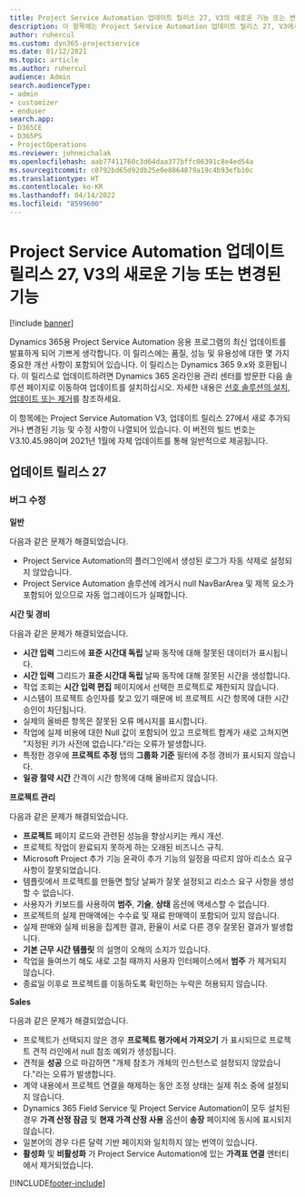 ```yaml
---
title: Project Service Automation 업데이트 릴리스 27, V3의 새로운 기능 또는 변경된 기능
description: 이 항목에는 Project Service Automation 업데이트 릴리스 27, V3에서 사용할 수 있는 기능 및 수정 사항이 나열되어 있습니다.
author: ruhercul
ms.custom: dyn365-projectservice
ms.date: 01/12/2021
ms.topic: article
ms.author: ruhercul
audience: Admin
search.audienceType:
- admin
- customizer
- enduser
search.app:
- D365CE
- D365PS
- ProjectOperations
ms.reviewer: johnmichalak
ms.openlocfilehash: aab77411760c3d64daa377bffc06391c8e4ed54a
ms.sourcegitcommit: c0792bd65d92db25e0e8864879a19c4b93efb10c
ms.translationtype: HT
ms.contentlocale: ko-KR
ms.lasthandoff: 04/14/2022
ms.locfileid: "8599600"
---
```

# <a name="whats-new-or-changed-in-project-service-automation-update-release-27-v3"></a>Project Service Automation 업데이트 릴리스 27, V3의 새로운 기능 또는 변경된 기능

[!include [banner](../includes/psa-now-project-operations.md)]

Dynamics 365용 Project Service Automation 응용 프로그램의 최신 업데이트를 발표하게 되어 기쁘게 생각합니다. 이 릴리스에는 품질, 성능 및 유용성에 대한 몇 가지 중요한 개선 사항이 포함되어 있습니다. 이 릴리스는 Dynamics 365 9.x와 호환됩니다. 이 릴리스로 업데이트하려면 Dynamics 365 온라인용 관리 센터를 방문한 다음 솔루션 페이지로 이동하여 업데이트를 설치하십시오. 자세한 내용은 [선호 솔루션의 설치, 업데이트 또는 제거](/power-platform/admin/install-remove-preferred-solution)를 참조하세요.

이 항목에는 Project Service Automation V3, 업데이트 릴리스 27에서 새로 추가되거나 변경된 기능 및 수정 사항이 나열되어 있습니다. 이 버전의 빌드 번호는 V3.10.45.98이며 2021년 1월에 자체 업데이트를 통해 일반적으로 제공됩니다.

## <a name="update-release-27"></a>업데이트 릴리스 27

### <a name="bug-fixes"></a>버그 수정

**일반**

다음과 같은 문제가 해결되었습니다.

- Project Service Automation의 플러그인에서 생성된 로그가 자동 삭제로 설정되지 않았습니다.
- Project Service Automation 솔루션에 레거시 null NavBarArea 및 제목 요소가 포함되어 있으므로 자동 업그레이드가 실패합니다.

**시간 및 경비**

다음과 같은 문제가 해결되었습니다.

- **시간 입력** 그리드에 **표준 시간대 독립** 날짜 동작에 대해 잘못된 데이터가 표시됩니다.
- **시간 입력** 그리드가 **표준 시간대 독립** 날짜 동작에 대해 잘못된 시간을 생성합니다.
- 작업 조회는 **시간 입력 편집** 페이지에서 선택한 프로젝트로 제한되지 않습니다.
- 시스템이 프로젝트 승인자를 찾고 있기 때문에 비 프로젝트 시간 항목에 대한 시간 승인이 차단됩니다.
- 실제의 올바른 항목은 잘못된 오류 메시지를 표시합니다.
- 작업에 실제 비용에 대한 Null 값이 포함되어 있고 프로젝트 합계가 새로 고쳐지면 "지정된 키가 사전에 없습니다."라는 오류가 발생합니다.
- 특정한 경우에 **프로젝트 추정** 탭의 **그룹화 기준** 필터에 추정 경비가 표시되지 않습니다.
- **일광 절약 시간** 간격이 시간 항목에 대해 올바르지 않습니다.

**프로젝트 관리**

다음과 같은 문제가 해결되었습니다.

- **프로젝트** 페이지 로드와 관련된 성능을 향상시키는 캐시 개선.
- 프로젝트 작업이 완료되지 못하게 하는 오래된 비즈니스 규칙.
- Microsoft Project 추가 기능 윤곽이 추가 기능의 일정을 따르지 않아 리소스 요구 사항이 잘못되었습니다.
- 템플릿에서 프로젝트를 만들면 할당 날짜가 잘못 설정되고 리소스 요구 사항을 생성할 수 없습니다.
- 사용자가 키보드를 사용하여 **범주**, **기술**, **상태** 옵션에 액세스할 수 없습니다.
- 프로젝트의 실제 판매액에는 수수료 및 재료 판매액이 포함되어 있지 않습니다.
- 실제 판매와 실제 비용을 집계한 결과, 환율이 서로 다른 경우 잘못된 결과가 발생합니다.
- **기본 근무 시간 템플릿** 의 설명이 오해의 소지가 있습니다.
- 작업을 들여쓰기 해도 새로 고칠 때까지 사용자 인터페이스에서 **범주** 가 제거되지 않습니다.
- 종료일 이후로 프로젝트를 이동하도록 확인하는 누락은 허용되지 않습니다.

**Sales**

다음과 같은 문제가 해결되었습니다.

- 프로젝트가 선택되지 않은 경우 **프로젝트 평가에서 가져오기** 가 표시되므로 프로젝트 견적 라인에서 null 참조 예외가 생성됩니다.
- 견적을 **성공** 으로 마감하면 "개체 참조가 개체의 인스턴스로 설정되지 않았습니다."라는 오류가 발생합니다.
- 계약 내용에서 프로젝트 연결을 해제하는 동안 조정 상태는 실제 취소 중에 설정되지 않습니다.
- Dynamics 365 Field Service 및 Project Service Automation이 모두 설치된 경우 **가격 산정 잠금** 및 **현재 가격 산정 사용** 옵션이 **송장** 페이지에 동시에 표시되지 않습니다.
- 일본어의 경우 다른 달력 기반 페이지와 일치하지 않는 번역이 있습니다.
- **활성화** 및 **비활성화** 가 Project Service Automation에 있는 **가격표 연결** 엔터티에서 제거되었습니다.


[!INCLUDE[footer-include](../includes/footer-banner.md)]
